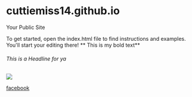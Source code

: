 cuttiemiss14.github.io
=====================

Your Public Site

To get started, open the index.html file to find instructions and examples. You'll start your editing there!
** This is my bold text**
######  This is a Headline for ya 

![](http://assisted-living.benchmarkseniorliving.com/wp-content/uploads/2012/11/iStock_000017473165Large.jpg)

[facebook](https://www.facebook.com/)
